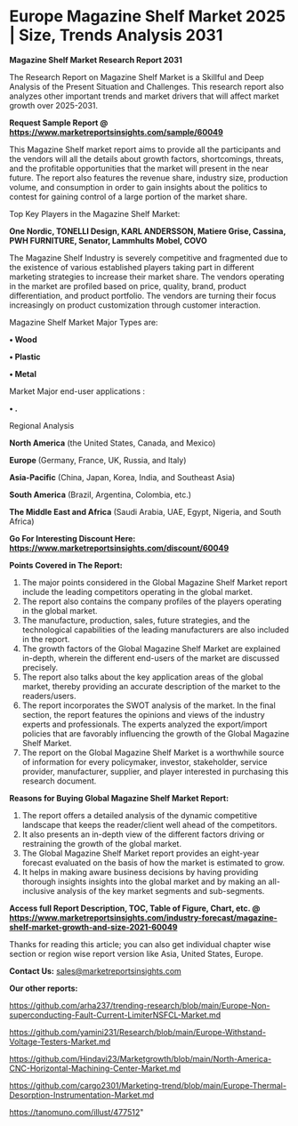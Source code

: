 # Europe Magazine Shelf Market 2025 | Size, Trends Analysis 2031

<strong>Magazine Shelf Market Research Report 2031</strong>

The Research Report on Magazine Shelf Market is a Skillful and Deep Analysis of the Present Situation and Challenges. This research report also analyzes other important trends and market drivers that will affect market growth over 2025-2031.

<strong>Request Sample Report @ <a href=https://www.marketreportsinsights.com/sample/60049>https://www.marketreportsinsights.com/sample/60049</a></strong>

This Magazine Shelf market report aims to provide all the participants and the vendors will all the details about growth factors, shortcomings, threats, and the profitable opportunities that the market will present in the near future. The report also features the revenue share, industry size, production volume, and consumption in order to gain insights about the politics to contest for gaining control of a large portion of the market share.

Top Key Players in the Magazine Shelf Market:

<strong>One Nordic, TONELLI Design, KARL ANDERSSON, Matiere Grise, Cassina, PWH FURNITURE, Senator, Lammhults Mobel, COVO</strong>

The Magazine Shelf Industry is severely competitive and fragmented due to the existence of various established players taking part in different marketing strategies to increase their market share. The vendors operating in the market are profiled based on price, quality, brand, product differentiation, and product portfolio. The vendors are turning their focus increasingly on product customization through customer interaction.

Magazine Shelf Market Major Types are:

<strong>• Wood

• Plastic

• Metal</strong>

Market Major end-user applications :

<strong>• .</strong>

Regional Analysis

</u><strong><b>North America</b></strong> (the United States, Canada, and Mexico)

<strong><b>Europe </b></strong>(Germany, France, UK, Russia, and Italy)

<strong><b>Asia-Pacific</b></strong> (China, Japan, Korea, India, and Southeast Asia)

<strong><b>South America</b></strong> (Brazil, Argentina, Colombia, etc.)

<strong><b>The Middle East and Africa</b></strong> (Saudi Arabia, UAE, Egypt, Nigeria, and South Africa)

<strong>Go For Interesting Discount Here: <a href=https://www.marketreportsinsights.com/discount/60049>https://www.marketreportsinsights.com/discount/60049</a></strong>

<strong>Points Covered in The Report:</strong>
<ol>
  <li>The major points considered in the Global Magazine Shelf Market report include the leading competitors operating in the global market.</li>
  <li>The report also contains the company profiles of the players operating in the global market.</li>
  <li>The manufacture, production, sales, future strategies, and the technological capabilities of the leading manufacturers are also included in the report.</li>
  <li>The growth factors of the Global Magazine Shelf Market are explained in-depth, wherein the different end-users of the market are discussed precisely.</li>
  <li>The report also talks about the key application areas of the global market, thereby providing an accurate description of the market to the readers/users.</li>
  <li>The report incorporates the SWOT analysis of the market. In the final section, the report features the opinions and views of the industry experts and professionals. The experts analyzed the export/import policies that are favorably influencing the growth of the Global Magazine Shelf Market.</li>
  <li>The report on the Global Magazine Shelf Market is a worthwhile source of information for every policymaker, investor, stakeholder, service provider, manufacturer, supplier, and player interested in purchasing this research document.</li>
</ol>
<strong>Reasons for Buying Global Magazine Shelf Market Report:</strong>

<ol>
  <li>The report offers a detailed analysis of the dynamic competitive landscape that keeps the reader/client well ahead of the competitors.</li>
  <li>It also presents an in-depth view of the different factors driving or restraining the growth of the global market.</li>
  <li>The Global Magazine Shelf Market report provides an eight-year forecast evaluated on the basis of how the market is estimated to grow.</li>
  <li>It helps in making aware business decisions by having providing thorough insights insights into the global market and by making an all-inclusive analysis of the key market segments and sub-segments.</li>
</ol>
<strong>Access full Report Description, TOC, Table of Figure, Chart, etc. @ <a href=https://www.marketreportsinsights.com/industry-forecast/magazine-shelf-market-growth-and-size-2021-60049>https://www.marketreportsinsights.com/industry-forecast/magazine-shelf-market-growth-and-size-2021-60049</a></strong>


Thanks for reading this article; you can also get individual chapter wise section or region wise report version like Asia, United States, Europe.

<strong>Contact Us:</strong>
sales@marketreportsinsights.com

<strong>Our other reports:</strong>

<a href=https://github.com/arha237/trending-research/blob/main/Europe-Non-superconducting-Fault-Current-LimiterNSFCL-Market.md>https://github.com/arha237/trending-research/blob/main/Europe-Non-superconducting-Fault-Current-LimiterNSFCL-Market.md</a>

<a href=https://github.com/yamini231/Research/blob/main/Europe-Withstand-Voltage-Testers-Market.md>https://github.com/yamini231/Research/blob/main/Europe-Withstand-Voltage-Testers-Market.md</a>

<a href=https://github.com/Hindavi23/Marketgrowth/blob/main/North-America-CNC-Horizontal-Machining-Center-Market.md>https://github.com/Hindavi23/Marketgrowth/blob/main/North-America-CNC-Horizontal-Machining-Center-Market.md</a>

<a href=https://github.com/cargo2301/Marketing-trend/blob/main/Europe-Thermal-Desorption-Instrumentation-Market.md>https://github.com/cargo2301/Marketing-trend/blob/main/Europe-Thermal-Desorption-Instrumentation-Market.md</a>

<a href=https://tanomuno.com/illust/477512>https://tanomuno.com/illust/477512</a>"
